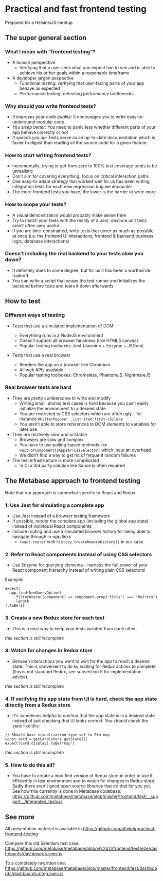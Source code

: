 # Practical and fast frontend testing
Prepared for a HelsinkiJS meetup.

## The super general section
### What I mean with ”frontend testing”?
* A human perspective
	* Verifying that a user sees what you expect him to see and is able to achieve his or her goals within a reasonable timeframe
* A developer jargon pespective
	* Functional testing: verifying that user-facing parts of your app behave as expected
	* Performance testing: detecting performance bottlenecks

### Why should you write frontend tests?
* *It improves your code quality:* It encourages you to write easy-to-understand modular code.
* *You sleep better:* You need to panic less whether different parts of your app behave correctly or not
* *It speeds you up:* Tests serve as an up-to-date documentation which is faster to digest than reading all the source code for a given feature.

### How to start writing frontend tests?
* Incrementally; trying to get from zero to 100% test coverage tends to be unrealistic
* Don’t aim for covering everything; focus on critical interaction paths
* One easy-to-adapt strategy that worked well for us has been writing integration tests for each new regression bug we encounter 
* The more frontend tests you have, the lower is the barrier to write more

### How to scope your tests?
* A visual demonstration would probably make sense here
* Try to match your tests with the reality of a user; obscure unit tests aren’t often very useful
* If you are time-constrained, write tests that cover as much as possible at once (i.e. the frontend UI interactions, frontend & backend business logic, database interactions)

### Doesn’t including the real backend to your tests slow you down?
* It definitely does to some degree, but for us it has been a worthwhile tradeoff
* You can write a script that wraps the test runner and initializes the backend before tests and tears it down afterwards

## How to test

### Different ways of testing
* Tests that use a simulated implementation of DOM
	* Everything runs in a NodeJS environment
	* Doesn’t support all browser fanciness (like HTML5 canvas)
	* Popular testing toolboxes: Jest (Jasmine + Enzyme + JSDom)

* Tests that use a real browser
	* Renders the app on a browser like Chromium
	* All web APIs available
	* Popular testing toolboxes: Chromeless, PhantomJS, NightmareJS

### Real browser tests are hard

* They are pretty cumbersome to write and modify
	* Writing small, atomic test cases is hard because you can’t easily initialize the environment to a desired state
	* You are restricted to CSS selectors which are often ugly – for instance `#FilterPopover .List-item:first-child>a`
	* You aren’t able to store references to DOM elements to variables for later use
* They are relatively slow and unstable
	* Browsers are slow and complex
	* You have to use polling-based methods like `waitForComponentToAppear(cssSelector)` which incur an overhead
	* We didn’t find a way to get rid of frequent random failures
* The test infrastructure is more complicated
	* In CI a 3rd party solution like Sauce is often required


## The Metabase approach to frontend testing

Note that our approach is somewhat specific to React and Redux.

### 1. Use Jest for simulating a complete app
* Use Jest instead of a browser testing framework
* If possible, render the complete app (including the global app state) instead of individual React components
* Include routing and use a simulated browser history for being able to navigate through in-app links
	* `react-router`  with `history.createMemoryHistory()` in our case

### 2. Refer to React components instead of using CSS selectors
* Use Enzyme for querying elements – harness the full power of your React component hierarchy instead of writing plain CSS selectors!

Example:
```
expect(
  app.find(NewQueryOption)
    .filterWhere((component) => component.prop('title') === "Metrics")
    .length
).toBe(1)
```
### 3. Create a new Redux store for each test
* This is a neat way to keep your tests isolated from each other.

_this section is still incomplete_

### 3. Watch for changes in Redux store
* Between interactions you want to wait for the app to reach a desired state. This is convenient to do by waiting for Redux actions to complete (this is not standard Redux, see subsection 5 for implementation advice).

_this section is still incomplete_

### 4. If verifying the app state from UI is hard, check the app state directly from a Redux store
* It's sometimes helpful to confirm that the app state is in a desired state instead of just checking that UI looks correct. You should check the state like this:

```
// Should have visualization type set to Pin map
const card = getCard(store.getState())
expect(card.display).toBe("map")
```

_this section is still incomplete_

### 5. How to do this all?
* You have to create a modified version of Redux store in order to use it efficiently in test environment and to watch for changes in Redux store. Sadly there aren't good open source libraries that do that for you yet. See how this currently is done in Metabase codebase:
https://github.com/metabase/metabase/blob/master/frontend/test/__support__/integrated_tests.js


## See more
All presentation material is available in https://github.com/attekei/practical-frontend-testing

Compare this old Selenium test case:
https://github.com/metabase/metabase/blob/v0.24.0/frontend/test/e2e/dashboards/dashboards.spec.js

To a completely rewritten one:
https://github.com/metabase/metabase/blob/master/frontend/test/dashboards/dashboards.integ.spec.js

